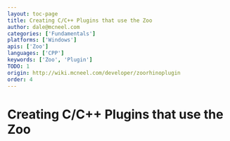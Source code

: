 ```yaml
---
layout: toc-page
title: Creating C/C++ Plugins that use the Zoo
author: dale@mcneel.com
categories: ['Fundamentals']
platforms: ['Windows']
apis: ['Zoo']
languages: ['CPP']
keywords: ['Zoo', 'Plugin']
TODO: 1
origin: http://wiki.mcneel.com/developer/zoorhinoplugin
order: 4
---
```


# Creating C/C++ Plugins that use the Zoo
